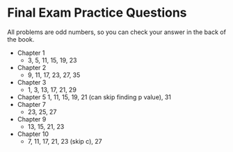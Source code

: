# Final Exam Practice Questions

All problems are odd numbers, so you can check your answer in the back of the book.

- Chapter 1
  - 3, 5, 11, 15, 19, 23
- Chapter 2
  - 9, 11, 17, 23, 27, 35
- Chapter 3
  - 1, 3, 13, 17, 21, 29
- Chapter 5
  1, 11, 15, 19, 21 (can skip finding p value), 31
- Chapter 7
  - 23, 25, 27
- Chapter 9
  - 13, 15, 21, 23
- Chapter 10
  - 7, 11, 17, 21, 23 (skip c), 27